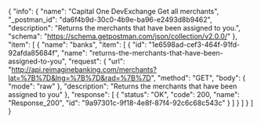 {
  "info": {
    "name": "Capital One DevExchange Get all merchants",
    "_postman_id": "da6f4b9d-30c0-4b9e-ba96-e2493d8b9462",
    "description": "Returns the merchants that have been assigned to you.",
    "schema": "https://schema.getpostman.com/json/collection/v2.0.0/"
  },
  "item": [
    {
      "name": "banks",
      "item": [
        {
          "id": "1e6598ad-cef3-464f-91fd-92afda85684f",
          "name": "returns-the-merchants-that-have-been-assigned-to-you",
          "request": {
            "url": "http://api.reimaginebanking.com/merchants?lat=%7B%7D&lng=%7B%7D&rad=%7B%7D",
            "method": "GET",
            "body": {
              "mode": "raw"
            },
            "description": "Returns the merchants that have been assigned to you"
          },
          "response": [
            {
              "status": "OK",
              "code": 200,
              "name": "Response_200",
              "id": "9a97301c-9f18-4e8f-87f4-92c6c68c543c"
            }
          ]
        }
      ]
    }
  ]
}